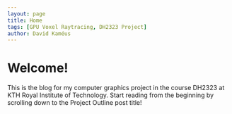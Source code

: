 ```yaml
---
layout: page
title: Home
tags: [GPU Voxel Raytracing, DH2323 Project]
author: David Kaméus
---
```


# Welcome!

This is the blog for my computer graphics project in the course DH2323 at KTH Royal Institute of Technology.
Start reading from the beginning by scrolling down to the Project Outline post title!

